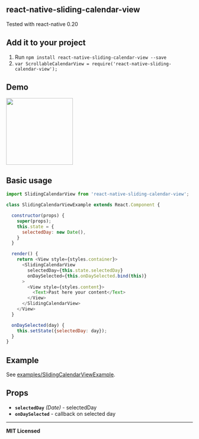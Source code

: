 ## react-native-sliding-calendar-view

Tested with react-native 0.20

## Add it to your project

1. Run `npm install react-native-sliding-calendar-view --save`
2. `var ScrollableCalendarView = require('react-native-sliding-calendar-view');`



## Demo
<a href="https://github.com/Belobobr/react-native-scrollable-calendar-view/blob/master/demo.gif"><img src="https://github.com/Belobobr/react-native-scrollable-calendar-view/blob/master/demo.gif" width="180"></a>

## Basic usage

```javascript
import SlidingCalendarView from 'react-native-sliding-calendar-view';

class SlidingCalendarViewExample extends React.Component {

  constructor(props) {
    super(props);
    this.state = {
      selectedDay: new Date(),
    }
  }

  render() {
    return <View style={styles.container}>
      <SlidingCalendarView
        selectedDay={this.state.selectedDay}
        onDaySelected={this.onDaySelected.bind(this)}
      >
        <View style={styles.content}>
          <Text>Past here your content</Text>
        </View>
      </SlidingCalendarView>
    </View>
  }

  onDaySelected(day) {
    this.setState({selectedDay: day});
  }
}
```

## Example

See
[examples/SlidingCalendarViewExample](https://github.com/Belobobr/react-native-scrollable-calendar-view/tree/master/examples/SlidingCalendarViewExample).

## Props

- **`selectedDay`** _(Date)_ - selectedDay
- **`onDaySelected`**  - callback on selected day
---

**MIT Licensed**
